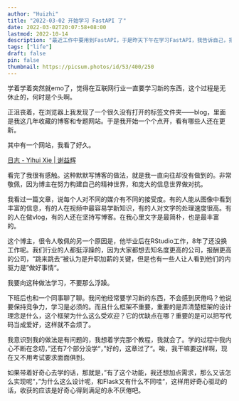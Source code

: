 ```yaml
---
author: "Huizhi"
title: "2022-03-02 开始学习 FastAPI 了"
date: 2022-03-02T20:07:58+08:00  
lastmod: 2022-10-14
description: "最近工作中要用到FastAPI，于是昨天下午在学习FastAPI，我告诉自己，把这个教程（[https://fastapi.tiangolo.com/zh/tutorial/body/](https://fastapi.tiangolo.com/zh/tutorial/body/) ） 学完，我就会了。"
tags: ["life"]
draft: false
pin: false
thumbnail: https://picsum.photos/id/53/400/250
---
```




学着学着突然就emo了，觉得在互联网行业一直要学习新的东西，这个过程是无休止的，何时是个头啊。

正沮丧着，在浏览器上我发现了一个很久没有打开的标签文件夹——blog，里面是我这几年收藏的博客和专题网站。于是我开始一个个点开，看有哪些人还在更新。

其中有一个网站，我看了好久。

[日志 - Yihui Xie | 谢益辉](https://yihui.org/cn/)

看完了我很有感触。这种默默写博客的做法，就是我一直向往却没有做到的。非常敬佩，因为博主在努力构建自己的精神世界，和庞大的信息世界做对抗。

我看过一篇文章，说每个人对不同的媒介有不同的接受度。有的人能从图像中看到丰富的信息，有的人在视频中最容易学新知识，有的人对文字的处理速度很高。有的人在做vlog，有的人还在坚持写博客。在我心里文字是最简朴，也是最丰富的。

这个博主，很令人敬佩的另一个原因是，他毕业后在RStudio工作，8年了还没换工作呢。我们行业的人都挺浮躁的，因为大家都想去知名度更高的公司，报酬更高的公司，“跳来跳去“被认为是升职加薪的关键，但是也有一些人让人看到他们的内驱力是”做好事情“。

我要向这种做法学习，不要那么浮躁。

下班后也和一个同事聊了聊。我问他经常要学习新的东西，不会感到厌倦吗？他说要保持竞争力，学习是必须的。而且什么框架不重要，重要的是弄清楚框架的设计理念是什么，这个框架为什么这么受欢迎？它的优缺点在哪？重要的是可以把写代码当成爱好，这样就不会烦了。

我意识到我的做法是有问题的，我想着学完那个教程，我就会了。学的过程中我内心不断在念叨，”还有7个部分没学“，”好的，这章过了“。唉，我干嘛要这样啊，现在又不用考试要求面面俱到。

如果带着好奇心去学的话，那就是，”有了这个功能，我还想加点需求，那么又该怎么实现呢“，”为什么这么设计呢，和Flask又有什么不同哇“，这样用好奇心驱动的话，收获的应该是好奇心得到满足的永不厌倦吧。
